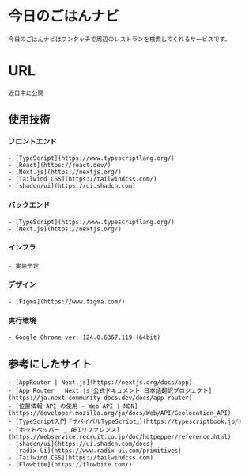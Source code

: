 #  今日のごはんナビ
    今日のごはんナビはワンタッチで周辺のレストランを検索してくれるサービスです。

# URL
    近日中に公開

## 使用技術

#### フロントエンド
    - [TypeScript](https://www.typescriptlang.org/)
    - [React](https://react.dev/)
    - [Next.js](https://nextjs.org/)
    - [Tailwind CSS](https://tailwindcss.com/)
    - [shadcn/ui](https://ui.shadcn.com)

#### バックエンド
    - [TypeScript](https://www.typescriptlang.org/)
    - [Next.js](https://nextjs.org/)

#### インフラ
    - 実装予定

#### デザイン
    - [Figma](https://www.figma.com/)

#### 実行環境
    - Google Chrome ver: 124.0.6367.119 (64bit)

## 参考にしたサイト
    - [AppRouter | Next.js](https://nextjs.org/docs/app)
    - [App Router _ Next.js 公式ドキュメント 日本語翻訳プロジェクト](https://ja.next-community-docs.dev/docs/app-router)
    - [位置情報 API の使用 - Web API | MDN](https://developer.mozilla.org/ja/docs/Web/API/Geolocation_API)
    - [TypeScript入門『サバイバルTypeScript』](https://typescriptbook.jp/)
    - [ホットペッパー _ APIリファレンス](https://webservice.recruit.co.jp/doc/hotpepper/reference.html)
    - [shadcn/ui](https://ui.shadcn.com/docs)
    - [radix Ui](https://www.radix-ui.com/primitives)
    - [Tailwind CSS](https://tailwindcss.com)
    - [Flowbite](https://flowbite.com/)
